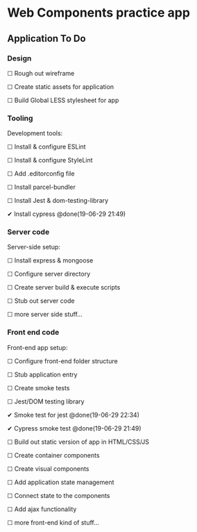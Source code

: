 # Web Components practice app

## Application To Do

### Design

☐ Rough out wireframe

☐ Create static assets for application

☐ Build Global LESS stylesheet for app

### Tooling

Development tools:

☐ Install & configure ESLint

☐ Install & configure StyleLint

☐ Add .editorconfig file

☐ Install parcel-bundler

☐ Install Jest & dom-testing-library

✔ Install cypress @done(19-06-29 21:49)


### Server code

Server-side setup:

☐ Install express & mongoose

☐ Configure server directory

☐ Create server build & execute scripts

☐ Stub out server code

☐ more server side stuff...


### Front end code

Front-end app setup:

☐ Configure front-end folder structure

☐ Stub application entry

☐ Create smoke tests

☐ Jest/DOM testing library

✔ Smoke test for jest @done(19-06-29 22:34)

✔ Cypress smoke test @done(19-06-29 21:49)

☐ Build out static version of app in HTML/CSS/JS

☐ Create container components

☐ Create visual components

☐ Add application state management

☐ Connect state to the components

☐ Add ajax functionality

☐ more front-end kind of stuff...

